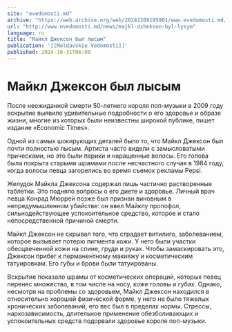 ```yaml
---
site: "evedomosti.md"
archive: "https://web.archive.org/web/20241209195901/www.evedomosti.md/news/majkl-dzhekson-byl-lysym"
url: "http://www.evedomosti.md/news/majkl-dzhekson-byl-lysym"
language: ru
title: "Майкл Джексон был лысым"
publication: '[[Moldavskie Vedomosti]]'
published: 2024-10-31T06:00
---
```


# Майкл Джексон был лысым

После неожиданной смерти 50-летнего короля поп-музыки в 2009 году вскрытие выявило удивительные подробности о его здоровье и образе жизни, многие из которых были неизвестны широкой публике, пишет издание «Economic Тimes».

Одной из самых шокирующих деталей было то, что Майкл Джексон был почти полностью лысым. Артиста часто видели с замысловатыми прическами, но это были парики и наращенные волосы. Его голова была покрыта старыми шрамами после несчастного случая в 1984 году, когда волосы певца загорелись во время съемок рекламы Pepsi.

Желудок Майкла Джексона содержал лишь частично растворенные таблетки. Это подняло вопросы о его диете и здоровье. Личный врач певца Конрад Мюррей позже был признан виновным в непредумышленном убийстве: он ввел Майклу пропофол, сильнодействующее успокоительное средство, которое и стало непосредственной причиной смерти.

Майкл Джексон не скрывал того, что страдает витилиго, заболеванием, которое вызывает потерю пигмента кожи. У него были участки обесцвеченной кожи на спине, груди и руках. Чтобы замаскировать это, Джексон прибег к перманентному макияжу и косметическим татуировкам. Его губы и брови были татуированы.

Вскрытие показало шрамы от косметических операций, которых певец перенес множество, в том числе на носу, коже головы и губах. Однако, несмотря на проблемы со здоровьем, Майкл Джексон находился в относительно хорошей физической форме, у него не было тяжелых хронических заболеваний, его вес был в пределах нормы. Стрессы, наркозависимость, длительное применение обезболивающих и успокоительных средств подорвали здоровье короля поп-музыки.
